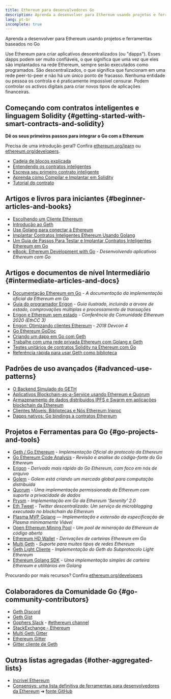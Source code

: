 ```yaml
---
title: Ethereum para desenvolvedores Go
description: Aprenda a desenvolver para Ethereum usando projetos e ferramentas baseados no Go
lang: pt-br
incomplete: true
---
```


<FeaturedText>Aprenda a desenvolver para Ethereum usando projetos e ferramentas baseados no Go</FeaturedText>

Use Ethereum para criar aplicativos descentralizados (ou "dapps"). Esses dapps podem ser muito confiáveis, o que significa que uma vez que eles são implantados na rede Ethereum, sempre serão executados como programados. São descentralizados, o que significa que funcionam em uma rede peer-to-peer e não há um único ponto de fracasso. Nenhuma entidade ou pessoa os controla e é praticamente impossível censurar. Podem controlar os activos digitais para criar novos tipos de aplicações financeiras.

## Começando com contratos inteligentes e linguagem Solidity \{#getting-started-with-smart-contracts-and-solidity}

**Dê os seus primeiros passos para integrar o Go com a Ethereum**

Precisa de uma introdução geral? Confira [ethereum.org/learn](/learn/) ou [ethereum.org/developers](/developers/).

- [Cadeia de blocos explicada](https://kauri.io/article/d55684513211466da7f8cc03987607d5/blockchain-explained)
- [Entendendo os contratos inteligentes](https://kauri.io/article/e4f66c6079e74a4a9b532148d3158188/ethereum-101-part-5-the-smart-contract)
- [Escreva seu primeiro contrato inteligente](https://kauri.io/article/124b7db1d0cf4f47b414f8b13c9d66e2/remix-ide-your-first-smart-contract)
- [Aprenda como Compilar e Implantar em Solidity](https://kauri.io/article/973c5f54c4434bb1b0160cff8c695369/understanding-smart-contract-compilation-and-deployment)
- [Tutorial do contrato](https://github.com/ethereum/go-ethereum/wiki/Contract-Tutorial)

## Artigos e livros para iniciantes \{#beginner-articles-and-books}

- [Escolhendo um Cliente Ethereum](https://www.trufflesuite.com/docs/truffle/reference/choosing-an-ethereum-client)
- [Introdução ao Geth](https://medium.com/@tzhenghao/getting-started-with-geth-c1a30b8d6458)
- [Use Golang para conectar à Ethereum](https://www.youtube.com/watch?v=-7uChuO_VzM)
- [Implantar Contratos Inteligentes Ethereum Usando Golang](https://www.youtube.com/watch?v=pytGqQmDslE)
- [Um Guia de Passos Para Testar e Implantar Contratos Inteligentes Ethereum em Go](https://hackernoon.com/a-step-by-step-guide-to-testing-and-deploying-ethereum-smart-contracts-in-go-9fc34b178d78)
- [eBook: Ethereum Development with Go](https://goethereumbook.org/) - _Desenvolvendo aplicativos Ethereum com Go_

## Artigos e documentos de nível Intermediário \{#intermediate-articles-and-docs}

- [Documentação Ethereum em Go](https://geth.ethereum.org/docs/) - _A documentação da implementação oficial da Ethereum em Go_
- [Guia do programador Erigon](https://github.com/ledgerwatch/erigon/blob/devel/docs/programmers_guide/guide.md) - _Guia ilustrado, incluindo a árvore de estado, comprovações múltiplas e processamento de transações_
- [Erigon e Ethereum sem estado](https://youtu.be/3-Mn7OckSus?t=394) - _Conferência da Comunidade Ethereum 2020 (EthCC 3)_
- [Erigon: Otimizando clientes Ethereum](https://www.youtube.com/watch?v=CSpc1vZQW2Q) - _2018 Devcon 4_
- [Go Ethereum GoDoc](https://godoc.org/github.com/ethereum/go-ethereum)
- [Criando um dapp em Go com Geth](https://kauri.io/#collections/A%20Hackathon%20Survival%20Guide/creating-a-dapp-in-go-with-geth/)
- [Trabalhe com uma rede privada Ethereum com Golang e Geth](https://myhsts.org/tutorial-learn-how-to-work-with-ethereum-private-network-with-golang-with-geth.php)
- [Testes unitários de contratos Solidity na Ethereum com Go](https://medium.com/coinmonks/unit-testing-solidity-contracts-on-ethereum-with-go-3cc924091281)
- [Referência rápida para usar Geth como biblioteca](https://medium.com/coinmonks/web3-go-part-1-31c68c68e20e)

## Padrões de uso avançados \{#advanced-use-patterns}

- [O Backend Simulado do GETH](https://kauri.io/#collections/An%20ethereum%20test%20toolkit%20in%20Go/the-geth-simulated-backend/#_top)
- [Aplicativos Blockchain-as-a-Service usando Ethereum e Quorum](https://blockchain.dcwebmakers.com/blockchain-as-a-service-apps-using-ethereum-and-quorum.html)
- [Armazenamento de dados distribuídos IPFS e Swarm em aplicações blockchain da Ethereum](https://blockchain.dcwebmakers.com/work-with-distributed-storage-ipfs-and-swarm-in-ethereum.html)
- [Clientes Móveis: Bibliotecas e Nós Ethereum Inproc](https://github.com/ethereum/go-ethereum/wiki/Mobile-Clients:-Libraries-and-Inproc-Ethereum-Nodes)
- [Dapps nativos: Go bindings a contratos Ethereum](https://github.com/ethereum/go-ethereum/wiki/Native-DApps:-Go-bindings-to-Ethereum-contracts)

## Projetos e Ferramentas para Go \{#go-projects-and-tools}

- [Geth / Go Ethereum](https://github.com/ethereum/go-ethereum) - _Implementação Oficial do protocolo da Ethereum_
- [Go Ethereum Code Analysis](https://github.com/ZtesoftCS/go-ethereum-code-analysis) - _Revisão e analise do código-fonte do Go Ethereum_
- [Erigon](https://github.com/ledgerwatch/erigon) - _Derivado mais rápido do Go Ethereum, com foco em nós de arquivo_
- [Golem](https://github.com/golemfactory/golem) - _Golem está criando um mercado global para computação distribuída_
- [Quorum](https://github.com/jpmorganchase/quorum) - _Uma implementação permissionada da Ethereum com suporte a privacidade de dados_
- [Prysm](https://github.com/prysmaticlabs/prysm) - _Implementação em Go da Ethereum 'Serenity' 2.0_
- [Eth Tweet](https://github.com/yep/eth-tweet) - _Twitter descentralizado: Um serviço de microblogging executado no blockchain da Ethereum_
- [Plasma MVP Golang](https://github.com/kyokan/plasma) — _Implementação e extensão da especificação de Plasma minimamente Viável_
- [Open Ethereum Mining Pool](https://github.com/sammy007/open-ethereum-pool) - _Um pool de mineração da Ethereum de código aberto_
- [Ethereum HD Wallet](https://github.com/miguelmota/go-ethereum-hdwallet) - _Derivações de carteiras Ethereum em Go_
- [Multi Geth](https://github.com/multi-geth/multi-geth) - _Suporte para muitos tipos de redes Ethereum_
- [Geth Light Cliente](https://github.com/zsfelfoldi/go-ethereum/wiki/Geth-Light-Client) - _Implementação do Geth do Subprotocolo Light Ethereum_
- [Ethereum Golang SDK](https://github.com/everFinance/goether) - _Uma implementação simples de carteira Ethereum e utilitários em Golang_

Procurando por mais recursos? Confira [ethereum.org/developers](/developers/)

## Colaboradores da Comunidade Go \{#go-community-contributors}

- [Geth Discord](https://discordapp.com/invite/nthXNEv)
- [Geth Gist](https://gitter.im/ethereum/go-ethereum)
- [Gophers Slack](https://invite.slack.golangbridge.org/) - [#ethereum channel](https://gophers.slack.com/messages/C9HP1S9V2)
- [StackExchange - Ethereum](https://ethereum.stackexchange.com/)
- [Multi Geth Gitter](https://gitter.im/ethoxy/multi-geth)
- [Ethereum Gitter](https://gitter.im/ethereum/home)
- [Gitter cliente de Geth](https://gitter.im/ethereum/light-client)

## Outras listas agregadas \{#other-aggregated-lists}

- [Incrível Ethereum](https://github.com/btomashvili/awesome-ethereum)
- [Consensys: uma lista definitiva de ferramentas para desenvolvedores da Ethereum](https://media.consensys.net/an-definitive-list-of-ethereum-developer-tools-2159ce865974) ➜ [fonte GitHub](https://github.com/ConsenSys/ethereum-developer-tools-list)

